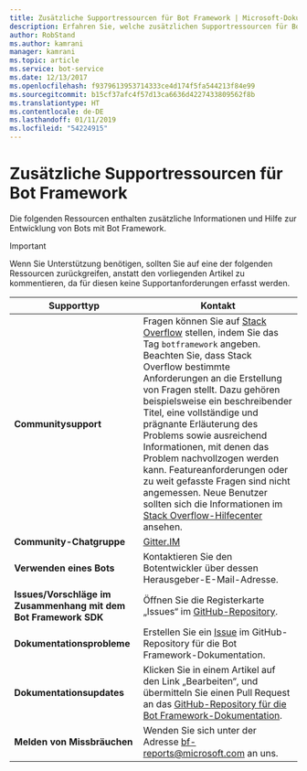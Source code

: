```yaml
---
title: Zusätzliche Supportressourcen für Bot Framework | Microsoft-Dokumentation
description: Erfahren Sie, welche zusätzlichen Supportressourcen für Bot Framework verfügbar sind.
author: RobStand
ms.author: kamrani
manager: kamrani
ms.topic: article
ms.service: bot-service
ms.date: 12/13/2017
ms.openlocfilehash: f9379613953714333ce4d174f5fa544213f84e99
ms.sourcegitcommit: b15cf37afc4f57d13ca6636d4227433809562f8b
ms.translationtype: HT
ms.contentlocale: de-DE
ms.lasthandoff: 01/11/2019
ms.locfileid: "54224915"
---
```

# <a name="bot-framework-additional-resources"></a>Zusätzliche Supportressourcen für Bot Framework

Die folgenden Ressourcen enthalten zusätzliche Informationen und Hilfe zur Entwicklung von Bots mit Bot Framework.

> [!IMPORTANT]
> Wenn Sie Unterstützung benötigen, sollten Sie auf eine der folgenden Ressourcen zurückgreifen, anstatt den vorliegenden Artikel zu kommentieren, da für diesen keine Supportanforderungen erfasst werden.

|            <strong>Supporttyp</strong>            |                                                                                                                                                                                                                                     <strong>Kontakt</strong>                                                                                                                                                                                                                                      |
|-----------------------------------------------------|---------------------------------------------------------------------------------------------------------------------------------------------------------------------------------------------------------------------------------------------------------------------------------------------------------------------------------------------------------------------------------------------------------------------------------------------------------------------------------------------------|
|         <strong>Communitysupport</strong>          | Fragen können Sie auf [Stack Overflow](https://stackoverflow.com/questions/tagged/botframework) stellen, indem Sie das Tag `botframework` angeben. Beachten Sie, dass Stack Overflow bestimmte Anforderungen an die Erstellung von Fragen stellt. Dazu gehören beispielsweise ein beschreibender Titel, eine vollständige und prägnante Erläuterung des Problems sowie ausreichend Informationen, mit denen das Problem nachvollzogen werden kann. Featureanforderungen oder zu weit gefasste Fragen sind nicht angemessen. Neue Benutzer sollten sich die Informationen im [Stack Overflow-Hilfecenter](https://stackoverflow.com/help/how-to-ask) ansehen. |
|        <strong>Community-Chatgruppe</strong>        |                                                                                                                                                                                                                        [Gitter.IM](https://gitter.im/Microsoft/BotBuilder)                                                                                                                                                                                                                        |
|            <strong>Verwenden eines Bots</strong>             |                                                                                                                                                                                                                    Kontaktieren Sie den Botentwickler über dessen Herausgeber-E-Mail-Adresse.                                                                                                                                                                                                                     |
| <strong>Issues/Vorschläge im Zusammenhang mit dem Bot Framework SDK</strong> |                                                                                                                                                                                           Öffnen Sie die Registerkarte „Issues“ im <a href="https://github.com/Microsoft/BotBuilder-v3/" target="_blank">GitHub-Repository</a>.                                                                                                                                                                                            |
|        <strong>Dokumentationsprobleme</strong>        |                                                                                                                                                                     Erstellen Sie ein <a href="https://github.com/MicrosoftDocs/bot-framework-docs/issues" target="_blank">Issue</a> im GitHub-Repository für die Bot Framework-Dokumentation.                                                                                                                                                                      |
|       <strong>Dokumentationsupdates</strong>        |                                                                                                                                                   Klicken Sie in einem Artikel auf den Link „Bearbeiten“, und übermitteln Sie einen Pull Request an das <a href="https://github.com/MicrosoftDocs/bot-framework-docs" target="_blank">GitHub-Repository für die Bot Framework-Dokumentation</a>.                                                                                                                                                   |
|          <strong>Melden von Missbräuchen</strong>           |                                                                                                                                                                                                            Wenden Sie sich unter der Adresse [bf-reports@microsoft.com](mailto://bf-reports@microsoft.com) an uns.                                                                                                                                                                                                            |

